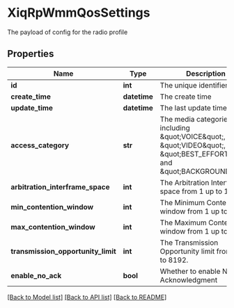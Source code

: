 # XiqRpWmmQosSettings

The payload of config for the radio profile
## Properties
Name | Type | Description | Notes
------------ | ------------- | ------------- | -------------
**id** | **int** | The unique identifier | 
**create_time** | **datetime** | The create time | 
**update_time** | **datetime** | The last update time | 
**access_category** | **str** | The media categories, including \&quot;VOICE\&quot;, \&quot;VIDEO\&quot;, \&quot;BEST_EFFORT\&quot;, and \&quot;BACKGROUND\&quot; | [optional] 
**arbitration_interframe_space** | **int** | The Arbitration Interframe space from 1 up to 15. | [optional] 
**min_contention_window** | **int** | The Minimum Contention window from 1 up to 15. | [optional] 
**max_contention_window** | **int** | The Maximum Contention window from 1 up to 15. | [optional] 
**transmission_opportunity_limit** | **int** | The Transmission Opportunity limit from 0 up to 8192. | [optional] 
**enable_no_ack** | **bool** | Whether to enable No Acknowledgment | [optional] 

[[Back to Model list]](../README.md#documentation-for-models) [[Back to API list]](../README.md#documentation-for-api-endpoints) [[Back to README]](../README.md)


